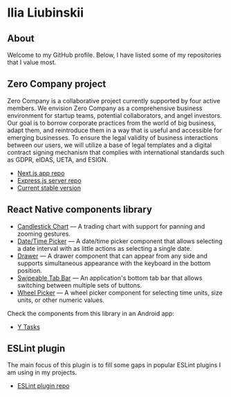 # Ilia Liubinskii

## About

Welcome to my GitHub profile. Below, I have listed some of my repositories that I value most.

## Zero Company project

Zero Company is a collaborative project currently supported by four active members. We envision Zero Company as a comprehensive business environment for startup teams, potential collaborators, and angel investors. Our goal is to borrow corporate practices from the world of big business, adapt them, and reintroduce them in a way that is useful and accessible for emerging businesses. To ensure the legal validity of business interactions between our users, we will utilize a base of legal templates and a digital contract signing mechanism that complies with international standards such as GDPR, eIDAS, UETA, and ESIGN.

- [Next.js app repo](https://github.com/iliubinskii/zero-company-app)
- [Express.js server repo](https://github.com/iliubinskii/zero-company-api)
- [Current stable version](https://www.zero-company.app/)

## React Native components library

- [Candlestick Chart](https://github.com/iliubinskii/react-native-misc/tree/master/src/components/CandlestickChart) — A trading chart with support for panning and zooming gestures.
- [Date/Time Picker](https://github.com/iliubinskii/react-native-misc/tree/master/src/components/DateTimePicker) — A date/time picker component that allows selecting a date interval with as little actions as selecting a single date.
- [Drawer](https://github.com/iliubinskii/react-native-misc/tree/master/src/components/Drawer) — A drawer component that can appear from any side and supports simultaneous appearance with the keyboard in the bottom position.
- [Swipeable Tab Bar](https://github.com/iliubinskii/react-native-misc/tree/master/src/components/SwipeableTabBar) — An application's bottom tab bar that allows switching between multiple sets of buttons.
- [Wheel Picker](https://github.com/iliubinskii/react-native-misc/tree/master/src/components/WheelPicker) — A wheel picker component for selecting time units, size units, or other numeric values.

Check the components from this library in an Android app:

- [Y Tasks](https://play.google.com/apps/internaltest/4701242983924474999)

## ESLint plugin

The main focus of this plugin is to fill some gaps in popular ESLint plugins I am using in my projects.

- [ESLint plugin repo](https://github.com/iliubinskii/eslint-plugin-misc)
